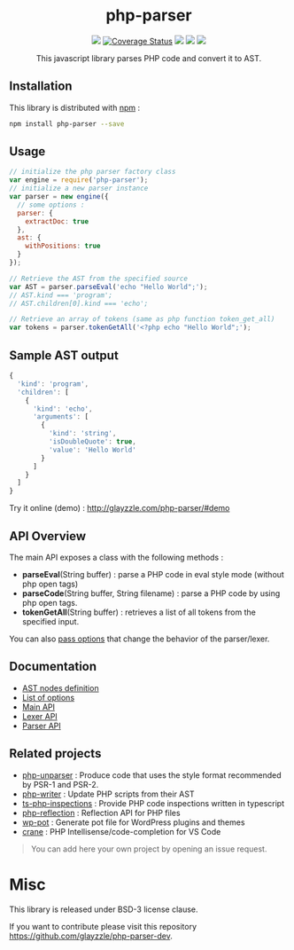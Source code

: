 <h1 align="center">php-parser</h1>
<p align="center">
<a href="https://travis-ci.org/glayzzle/php-parser"><img src="https://travis-ci.org/glayzzle/php-parser.svg"></a>
<a href="https://coveralls.io/github/glayzzle/php-parser?branch=master"><img src="https://coveralls.io/repos/github/glayzzle/php-parser/badge.svg?branch=master&v=20170115" alt="Coverage Status" /></a>
<a title="npm version" href="https://www.npmjs.com/package/php-parser"><img src="https://badge.fury.io/js/php-parser.svg"></a>
<a title="npm downloads" href="https://www.npmjs.com/package/php-parser"><img src="https://img.shields.io/npm/dm/php-parser.svg?style=flat"></a>
<a title="Gitter" href="https://gitter.im/glayzzle/Lobby"><img src="https://img.shields.io/badge/GITTER-join%20chat-green.svg"></a>
</p>
<p align="center">This javascript library parses PHP code and convert it to AST.</p>

Installation
------------

This library is distributed with [npm](https://www.npmjs.com/package/php-parser) :

```sh
npm install php-parser --save
```

Usage
-----

```js
// initialize the php parser factory class
var engine = require('php-parser');
// initialize a new parser instance
var parser = new engine({
  // some options :
  parser: {
    extractDoc: true
  },
  ast: {
    withPositions: true
  }
});

// Retrieve the AST from the specified source
var AST = parser.parseEval('echo "Hello World";');
// AST.kind === 'program';
// AST.children[0].kind === 'echo';

// Retrieve an array of tokens (same as php function token_get_all)
var tokens = parser.tokenGetAll('<?php echo "Hello World";');
```

Sample AST output
-----------------

```js
{
  'kind': 'program',
  'children': [
    {
      'kind': 'echo',
      'arguments': [
        {
          'kind': 'string',
          'isDoubleQuote': true,
          'value': 'Hello World'
        }
      ]
    }
  ]
}
```

Try it online (demo) :
http://glayzzle.com/php-parser/#demo

API Overview
------------

The main API exposes a class with the following methods :

- **parseEval**(String buffer) : parse a PHP code in eval style mode (without php open tags)
- **parseCode**(String buffer, String filename) : parse a PHP code by using php open tags.
- **tokenGetAll**(String buffer) : retrieves a list of all tokens from the specified input.

You can also [pass options](https://github.com/glayzzle/php-parser/wiki/Options) that change the behavior of the parser/lexer.

Documentation
-------------

- [AST nodes definition](https://github.com/glayzzle/php-parser/blob/master/docs/AST.md)
- [List of options](https://github.com/glayzzle/php-parser/wiki/Options)
- [Main API](https://github.com/glayzzle/php-parser/tree/master/docs)
- [Lexer API](https://github.com/glayzzle/php-parser/blob/master/docs/lexer.md)
- [Parser API](https://github.com/glayzzle/php-parser/blob/master/docs/parser.md)

Related projects
----------------

- [php-unparser](https://github.com/chris-l/php-unparser) : Produce code that uses the style format recommended by PSR-1 and PSR-2.
- [php-writer](https://github.com/glayzzle/php-writer) : Update PHP scripts from their AST
- [ts-php-inspections](https://github.com/DaGhostman/ts-php-inspections) : Provide PHP code inspections written in typescript
- [php-reflection](https://github.com/glayzzle/php-reflection) : Reflection API for PHP files
- [wp-pot](https://github.com/rasmusbe/wp-pot) : Generate pot file for WordPress plugins and themes
- [crane](https://github.com/HvyIndustries/crane) : PHP Intellisense/code-completion for VS Code

> You can add here your own project by opening an issue request.

# Misc

This library is released under BSD-3 license clause.

If you want to contribute please visit this repository https://github.com/glayzzle/php-parser-dev.
